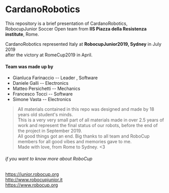 # CardanoRobotics

This repository is a brief presentation of CardanoRobotics, <br> 
RobocupJunior Soccer Open team from **IIS Piazza della Resistenza institute**, Rome.


CardanoRobotics represented Italy at **RobocupJunior2019, Sydney** in July 2019 \
after the victory at RomeCup2019 in April.


#### Team was made up by
- Gianluca Farinaccio -- Leader , Software
- Daniele Galli -- Electronics
- Matteo Persichetti -- Mechanics
- Francesco Tocci -- Software
- Simone Vasta -- Electronics

> All materials contained in this repo was designed and made by 18 years old student's minds.\
> This is a very very small part of all materials made in over 2.5 years of work and represent 
> the final status of our robots, before the end of the project in September 2019.\
> All good things got an end.
> Big thanks to all team and RoboCup members for all good vibes and memories gave to me. \
> Made with love, from Rome to Sydney. <3



###### if you want to know more about RoboCup
https://junior.robocup.org \
http://www.robocupjunior.it \
https://www.robocup.org
